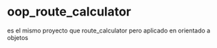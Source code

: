 # oop_route_calculator
es el mismo proyecto que route_calculator pero aplicado en orientado a objetos

